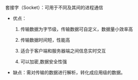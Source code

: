 套接字（Socket）：可用于不同及其间的进程通信

-   优点：
    
    1.  传输数据为字节级，传输数据可自定义，数据量小效率高
        
    2.  传输数据时间短，性能高
        
    3.  适合于客户端和服务器端之间信息实时交互
        
    4.  可以加密,数据安全性强
        
-   缺点：需对传输的数据进行解析，转化成应用级的数据。